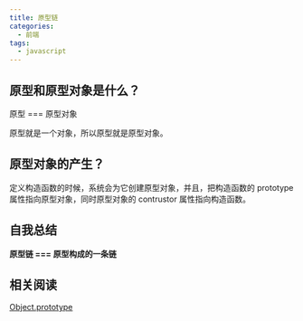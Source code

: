 ```yaml
---
title: 原型链
categories:
  - 前端
tags:
  - javascript
---
```


## 原型和原型对象是什么？

原型 === 原型对象

原型就是一个对象，所以原型就是原型对象。

## 原型对象的产生？

定义构造函数的时候，系统会为它创建原型对象，并且，把构造函数的 prototype 属性指向原型对象，同时原型对象的 contrustor 属性指向构造函数。

## 自我总结

**原型链 === 原型构成的一条链**

## 相关阅读

[Object.prototype](https://www.zhihu.com/question/60447787)

